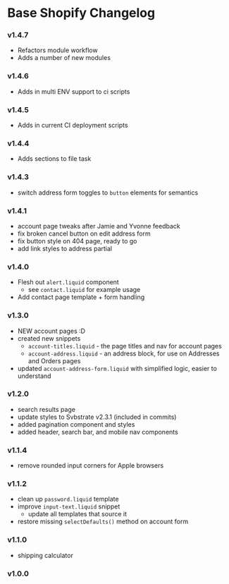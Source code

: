 # Base Shopify Changelog

### v1.4.7
- Refactors module workflow
- Adds a number of new modules

### v1.4.6
- Adds in multi ENV support to ci scripts

### v1.4.5
- Adds in current CI deployment scripts

### v1.4.4
- Adds sections to file task

### v1.4.3
- switch address form toggles to `button` elements for semantics

### v1.4.1
- account page tweaks after Jamie and Yvonne feedback
- fix broken cancel button on edit address form
- fix button style on 404 page, ready to go
- add link styles to address partial

### v1.4.0
- Flesh out `alert.liquid` component
  - see `contact.liquid` for example usage
- Add contact page template + form handling

### v1.3.0
- NEW account pages :D
- created new snippets
  - `account-titles.liquid` - the page titles and nav for account pages
  - `account-address.liquid` - an address block, for use on Addresses and Orders pages
- updated `account-address-form.liquid` with simplified logic, easier to understand

### v1.2.0
- search results page
- update styles to Svbstrate v2.3.1 (included in commits)
- added pagination component and styles
- added header, search bar, and mobile nav components

### v1.1.4
- remove rounded input corners for Apple browsers 

### v1.1.2
- clean up `password.liquid` template
- improve `input-text.liquid` snippet
  - update all templates that source it
- restore missing `selectDefaults()` method on account form

### v1.1.0
- shipping calculator

### v1.0.0
